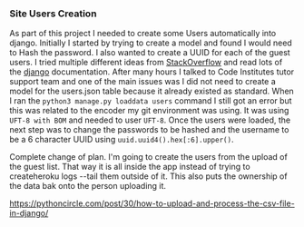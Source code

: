 ### Site Users Creation
As part of this project I needed to create some Users automatically into django. Initially I started by trying to create a model and found I would need to Hash the password. I also wanted to create a UUID for each of the guest users. I tried multiple different ideas from [StackOverflow](https://stackoverflow.com/search?q=upload+users+to+django) and read lots of the [django](https://docs.djangoproject.com/en/3.2/topics/auth/) documentation. After many hours I talked to Code Institutes tutor support team and one of the main issues was I did not need to create a model for the users.json table because it already existed as standard. 
When I ran the `python3 manage.py loaddata users` command I still got an error but this was related to the encoder my git environment was using. It was using `UFT-8 with BOM` and needed to user `UFT-8`. 
Once the users were loaded, the next step was to change the passwords to be hashed and the username to be a 6 character UUID using `uuid.uuid4().hex[:6].upper()`.

Complete change of plan. I'm going to create the users from the upload of the guest list. That way it is all inside the app instead of trying to createheroku logs --tail them outside of it. This also puts the ownership of the data bak onto the person uploading it.


https://pythoncircle.com/post/30/how-to-upload-and-process-the-csv-file-in-django/
